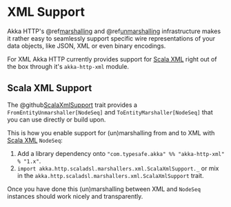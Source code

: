 <a id="akka-http-xml-marshalling"></a>
# XML Support

Akka HTTP's @ref[marshalling](marshalling.md#http-marshalling-scala) and @ref[unmarshalling](unmarshalling.md#http-unmarshalling-scala)
infrastructure makes it rather easy to seamlessly support specific wire representations of your data objects, like JSON,
XML or even binary encodings.

For XML Akka HTTP currently provides support for [Scala XML](https://github.com/scala/scala-xml) right out of the box through it's
`akka-http-xml` module.

## Scala XML Support

The @github[ScalaXmlSupport](/akka-http-marshallers-scala/akka-http-xml/src/main/scala/akka/http/scaladsl/marshallers/xml/ScalaXmlSupport.scala) trait provides a `FromEntityUnmarshaller[NodeSeq]` and `ToEntityMarshaller[NodeSeq]` that
you can use directly or build upon.

This is how you enable support for (un)marshalling from and to XML with [Scala XML](https://github.com/scala/scala-xml) `NodeSeq`:

 1. Add a library dependency onto `"com.typesafe.akka" %% "akka-http-xml" % "1.x"`.
 2. `import akka.http.scaladsl.marshallers.xml.ScalaXmlSupport._` or mix in the
`akka.http.scaladsl.marshallers.xml.ScalaXmlSupport` trait.

Once you have done this (un)marshalling between XML and `NodeSeq` instances should work nicely and transparently.
